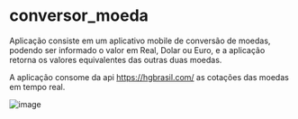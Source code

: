 # conversor_moeda

Aplicação consiste em um aplicativo mobile de conversão de moedas, podendo ser informado o valor em Real, Dolar ou Euro, e a aplicação retorna os valores equivalentes das outras duas moedas.

A aplicação consome da api https://hgbrasil.com/ as cotações das moedas em tempo real.

![image](https://github.com/kauanmeira/conversor-de-moedas-flutter/assets/114404211/2dc978f9-c3e8-46f8-a78b-b8d1dd389005)

